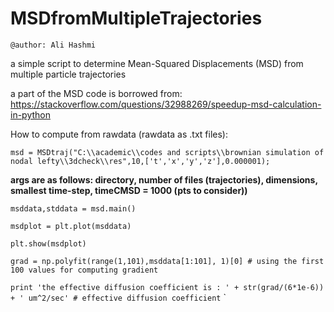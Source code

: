 # MSDfromMultipleTrajectories

`@author: Ali Hashmi`

a simple script to determine Mean-Squared Displacements (MSD) from multiple particle trajectories

a part of the MSD code is borrowed from: https://stackoverflow.com/questions/32988269/speedup-msd-calculation-in-python


How to compute from rawdata (rawdata as .txt files):

`msd = MSDtraj("C:\\academic\\codes and scripts\\brownian simulation of nodal lefty\\3dcheck\\res",10,['t','x','y','z'],0.000001);`

**args are as follows: directory, number of files (trajectories), dimensions, smallest time-step, timeCMSD = 1000 (pts to consider))**

`msddata,stddata = msd.main()`

`msdplot = plt.plot(msddata)`

`plt.show(msdplot)`

`grad = np.polyfit(range(1,101),msddata[1:101], 1)[0] # using the first 100 values for computing gradient`

`print 'the effective diffusion coefficient is : ' + str(grad/(6*1e-6)) + ' um^2/sec' # effective diffusion coefficient`
`
